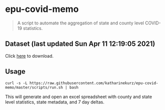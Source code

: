 # epu-covid-memo

> A script to automate the aggregation of state and county level COVID-19 statistics.

<!-- tmpl start -->

## Dataset (last updated Sun Apr 11 12:19:05 2021)

Click [here](https://covid-artifacts.s3.amazonaws.com/records/2021-4-11-12194-covid_artifact.xls) to download.

<!-- tmpl end -->

## Usage

```
curl -s -L https://raw.githubusercontent.com/katharinekurz/epu-covid-memo/master/scripts/run.sh | bash
```

This will generate and open an excel spreadsheet with county and state level statistics, state metadata, and 7 day deltas.
